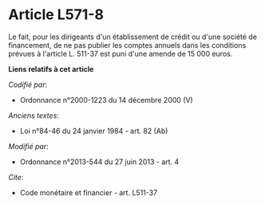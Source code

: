 # Article L571-8

Le fait, pour les dirigeants d'un établissement de crédit ou d'une société de financement, de ne pas publier les comptes
annuels dans les conditions prévues à l'article L. 511-37 est puni d'une amende de 15 000 euros.

**Liens relatifs à cet article**

_Codifié par_:

  - Ordonnance n°2000-1223 du 14 décembre 2000 (V)

_Anciens textes_:

  - Loi n°84-46 du 24 janvier 1984 - art. 82 (Ab)

_Modifié par_:

  - Ordonnance n°2013-544 du 27 juin 2013 - art. 4

_Cite_:

  - Code monétaire et financier - art. L511-37
